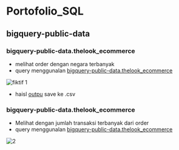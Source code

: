 # Portofolio_SQL

## bigquery-public-data

### bigquery-public-data.thelook_ecommerce 
* melihat order dengan negara terbanyak
* query menggunalan [bigquery-public-data.thelook_ecommerce](https://console.cloud.google.com/bigquery?sq=395717096726:afb8687643ab4a8683a50a4fcaa1a1c6) 

![fiktif 1](https://user-images.githubusercontent.com/122749604/213906625-8691412b-71c6-4d39-aff5-33847f5f2836.png)

* haisl [outpu](https://drive.google.com/file/d/1_KiBGHoQ2NGicnIvb-5uUvBYJWPRmEKM/view?usp=sharing) save ke .csv

### bigquery-public-data.thelook_ecommerce 
* Melihat dengan jumlah transaksi terbanyak dari order
* query menggunalan [bigquery-public-data.thelook_ecommerce](https://console.cloud.google.com/bigquery?sq=540698482033:d18e9df4bb1e4cb3b0fbf4473e9a0ab1)

![2](https://user-images.githubusercontent.com/122749604/214074252-c8fae77f-f8c6-4933-93a1-76f780915f75.png)


